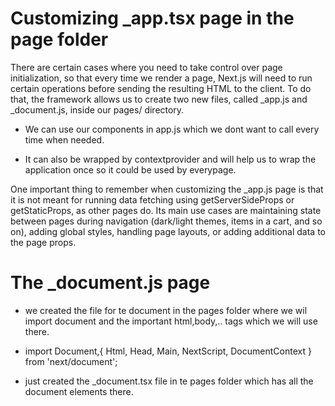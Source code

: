 # Customizing \_app.tsx page in the page folder

There are certain cases where you need to take control over page initialization, so that
every time we render a page, Next.js will need to run certain operations before sending
the resulting HTML to the client. To do that, the framework allows us to create two new
files, called \_app.js and \_document.js, inside our pages/ directory.

- We can use our components in app.js which we dont want to call every time when needed.

- It can also be wrapped by contextprovider and will help us to wrap the application once so it could be used by everypage.

One important thing to remember when customizing the \_app.js page is that it is not
meant for running data fetching using getServerSideProps or getStaticProps,
as other pages do. Its main use cases are maintaining state between pages during
navigation (dark/light themes, items in a cart, and so on), adding global styles, handling
page layouts, or adding additional data to the page props.

# The \_document.js page

- we created the file for te document in the pages folder where we wil import document and the important html,body,.. tags which we will use there.

- import Document,{ Html, Head, Main, NextScript, DocumentContext } from 'next/document';

- just created the \_document.tsx file in te pages folder which has all the document elements there.
